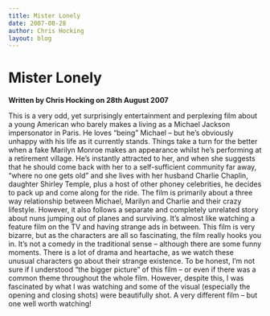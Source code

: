 ```yaml
---
title: Mister Lonely
date: 2007-08-28
author: Chris Hocking
layout: blog
---
```

# Mister Lonely

**Written by Chris Hocking on 28th August 2007**

This is a very odd, yet surprisingly entertainment and perplexing film about a young American who barely makes a living as a Michael Jackson impersonator in Paris. He loves “being” Michael – but he’s obviously unhappy with his life as it currently stands. Things take a turn for the better when a fake Marilyn Monroe makes an appearance whilst he’s performing at a retirement village. He’s instantly attracted to her, and when she suggests that he should come back with her to a self-sufficient community far away, “where no one gets old” and she lives with her husband Charlie Chaplin, daughter Shirley Temple, plus a host of other phoney celebrities, he decides to pack up and come along for the ride. The film is primarily about a three way relationship between Michael, Marilyn and Charlie and their crazy lifestyle. However, it also follows a separate and completely unrelated story about nuns jumping out of planes and surviving. It’s almost like watching a feature film on the TV and having strange ads in between. This film is very bizarre, but as the characters are all so fascinating, the film really hooks you in. It’s not a comedy in the traditional sense – although there are some funny moments. There is a lot of drama and heartache, as we watch these unusual characters go about their strange existence. To be honest, I’m not sure if I understood “the bigger picture” of this film – or even if there was a common theme throughout the whole film. However, despite this, I was fascinated by what I was watching and some of the visual (especially the opening and closing shots) were beautifully shot. A very different film – but one well worth watching!